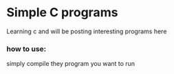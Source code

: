 # Simple C programs

Learning c and will be posting interesting programs here

### how to use:
simply compile they program you want to run 
